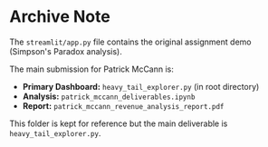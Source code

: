# Archive Note

The `streamlit/app.py` file contains the original assignment demo (Simpson's Paradox analysis).

The main submission for Patrick McCann is:
- **Primary Dashboard:** `heavy_tail_explorer.py` (in root directory)
- **Analysis:** `patrick_mccann_deliverables.ipynb`  
- **Report:** `patrick_mccann_revenue_analysis_report.pdf`

This folder is kept for reference but the main deliverable is `heavy_tail_explorer.py`.
